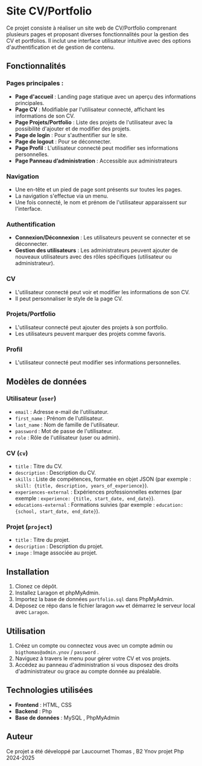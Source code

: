 # Site CV/Portfolio

Ce projet consiste à réaliser un site web de CV/Portfolio comprenant plusieurs pages et proposant diverses fonctionnalités pour la gestion des CV et portfolios. Il inclut une interface utilisateur intuitive avec des options d'authentification et de gestion de contenu.

## Fonctionnalités

### Pages principales :
- **Page d'accueil** : Landing page statique avec un aperçu des informations principales.
- **Page CV** : Modifiable par l'utilisateur connecté, affichant les informations de son CV.
- **Page Projets/Portfolio** : Liste des projets de l'utilisateur avec la possibilité d'ajouter et de modifier des projets.
- **Page de login** : Pour s'authentifier sur le site.
- **Page de logout** : Pour se déconnecter.
- **Page Profil** : L'utilisateur connecté peut modifier ses informations personnelles.
- **Page Panneau d’administration** : Accessible aux administrateurs

### Navigation
- Une en-tête et un pied de page sont présents sur toutes les pages.
- La navigation s'effectue via un menu.
- Une fois connecté, le nom et prénom de l'utilisateur apparaissent sur l'interface.

### Authentification
- **Connexion/Déconnexion** : Les utilisateurs peuvent se connecter et se déconnecter.
- **Gestion des utilisateurs** : Les administrateurs peuvent ajouter de nouveaux utilisateurs avec des rôles spécifiques (utilisateur ou administrateur).

### CV
- L'utilisateur connecté peut voir et modifier les informations de son CV.
- Il peut personnaliser le style de la page CV.

### Projets/Portfolio
- L'utilisateur connecté peut ajouter des projets à son portfolio.
- Les utilisateurs peuvent marquer des projets comme favoris.

### Profil
- L'utilisateur connecté peut modifier ses informations personnelles.

## Modèles de données

### Utilisateur (`user`)
- `email` : Adresse e-mail de l'utilisateur.
- `first_name` : Prénom de l'utilisateur.
- `last_name` : Nom de famille de l'utilisateur.
- `password` : Mot de passe de l'utilisateur.
- `role` : Rôle de l'utilisateur (user ou admin).

### CV (`cv`)
- `title` : Titre du CV.
- `description` : Description du CV.
- `skills` : Liste de compétences, formatée en objet JSON (par exemple : `skill: {title, description, years_of_experience}`).
- `experiences-external` : Expériences professionnelles externes (par exemple : `experience: {title, start_date, end_date}`).
- `educations-external` : Formations suivies (par exemple : `education: {school, start_date, end_date}`).

### Projet (`project`)
- `title` : Titre du projet.
- `description` : Description du projet.
- `image` : Image associée au projet.

## Installation

1. Clonez ce dépôt.
2. Installez Laragon et phpMyAdmin. 
3. Importez la base de données `portfolio.sql` dans PhpMyAdmin. 
4. Déposez ce répo dans le fichier laragon `www` et démarrez le serveur local avec `Laragon`.

## Utilisation

1. Créez un compte ou connectez vous avec un compte admin ou `bigthomas@admin.ynov` / `password` .
2. Naviguez à travers le menu pour gérer votre CV et vos projets.
3. Accédez au panneau d'administration si vous disposez des droits d'administrateur ou grace au compte donnée au préalable.

## Technologies utilisées
- **Frontend** : HTML, CSS
- **Backend** : Php
- **Base de données** : MySQL , PhpMyAdmin

## Auteur

Ce projet a été développé par Laucournet Thomas , B2 Ynov projet Php 2024-2025
